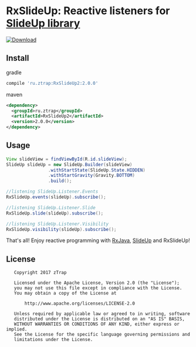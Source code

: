 # RxSlideUp: Reactive listeners for [SlideUp library][1]

[ ![Download](https://api.bintray.com/packages/ztrap-llc/maven/RxSlideUp2/images/download.svg) ](https://bintray.com/ztrap-llc/maven/RxSlideUp2/_latestVersion)

## Install

gradle
```groovy
compile 'ru.ztrap:RxSlideUp2:2.0.0'
```    
maven
```xml
<dependency>
  <groupId>ru.ztrap</groupId>
  <artifactId>RxSlideUp2</artifactId>
  <version>2.0.0</version>
</dependency>
```
## Usage
```java
View slideView = findViewById(R.id.slideView);
SlideUp slideUp = new SlideUp.Builder(slideView)
                .withStartState(SlideUp.State.HIDDEN)
                .withStartGravity(Gravity.BOTTOM)
                .build();

//listening SlideUp.Listener.Events
RxSlideUp.events(slideUp).subscribe();

//listening SlideUp.Listener.Slide
RxSlideUp.slide(slideUp).subscribe();

//listening SlideUp.Listener.Visibility
RxSlideUp.visibility(slideUp).subscribe();
```
That's all! Enjoy reactive programming with [RxJava][2], [SlideUp][1] and RxSlideUp!

## License

       Copyright 2017 zTrap

       Licensed under the Apache License, Version 2.0 (the "License");
       you may not use this file except in compliance with the License.
       You may obtain a copy of the License at

           http://www.apache.org/licenses/LICENSE-2.0

       Unless required by applicable law or agreed to in writing, software
       distributed under the License is distributed on an "AS IS" BASIS,
       WITHOUT WARRANTIES OR CONDITIONS OF ANY KIND, either express or implied.
       See the License for the specific language governing permissions and
       limitations under the License.

  [1]: https://github.com/mancj/SlideUp-Android
  [2]: https://github.com/ReactiveX/RxJava/tree/2.x
